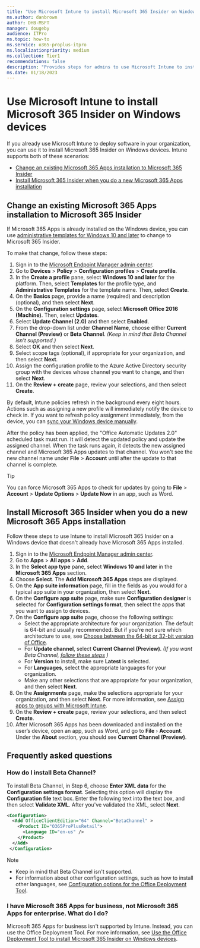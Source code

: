 ```yaml
---
title: "Use Microsoft Intune to install Microsoft 365 Insider on Windows devices"
ms.author: danbrown
author: DHB-MSFT
manager: dougeby
audience: ITPro
ms.topic: how-to
ms.service: o365-proplus-itpro
ms.localizationpriority: medium
ms.collection: Tier1
recommendations: false
description: "Provides steps for admins to use Microsoft Intune to install Microsoft 365 Insider on Windows devices"
ms.date: 01/18/2023
---
```


# Use Microsoft Intune to install Microsoft 365 Insider on Windows devices

If you already use Microsoft Intune to deploy software in your organization, you can use it to install Microsoft 365 Insider on Windows devices. Intune supports both of these scenarios:

- [Change an existing Microsoft 365 Apps installation to Microsoft 365 Insider](#change-an-existing-microsoft-365-apps-installation-to-microsoft-365-insider)
- [Install Microsoft 365 Insider when you do a new Microsoft 365 Apps installation](#install-microsoft-365-insider-when-you-do-a-new-microsoft-365-apps-installation)

## Change an existing Microsoft 365 Apps installation to Microsoft 365 Insider

If Microsoft 365 Apps is already installed on the Windows device, you can use [administrative templates for Windows 10 and later](/mem/intune/configuration/administrative-templates-windows) to change to Microsoft 365 Insider.

To make that change, follow these steps:

1. Sign in to the [Microsoft Endpoint Manager admin center](https://endpoint.microsoft.com/).
2. Go to **Devices** > **Policy** > **Configuration profiles** > **Create profile**.
3. In the **Create a profile** pane, select **Windows 10 and later** for the platform. Then, select **Templates** for the profile type, and **Administrative Templates** for the template name. Then, select **Create**.
4. On the **Basics** page, provide a name (required) and description (optional), and then select **Next**.
5. On the **Configuration settings** page, select **Microsoft Office 2016 (Machine)**. Then, select **Updates**.
6. Select **Update Channel (2.0)** and then select **Enabled**.
7. From the drop-down list under **Channel Name**, choose either **Current Channel (Preview)** or **Beta Channel**. *(Keep in mind that Beta Channel isn't supported.)*
8. Select **OK** and then select **Next**.
9. Select scope tags (optional), if appropriate for your organization, and then select **Next**.
10. Assign the configuration profile to the Azure Active Directory security group with the devices whose channel you want to change, and then select **Next**.
11. On the **Review + create** page, review your selections, and then select **Create**.

By default, Intune policies refresh in the background every eight hours. Actions such as assigning a new profile will immediately notify the device to check in. If you want to refresh policy assignment immediately, from the device, you can [sync your Windows device manually](/mem/intune/user-help/sync-your-device-manually-windows).

After the policy has been applied, the "Office Automatic Updates 2.0" scheduled task must run. It will detect the updated policy and update the assigned channel. When the task runs again, it detects the new assigned channel and Microsoft 365 Apps updates to that channel. You won't see the new channel name under **File** > **Account** until after the update to that channel is complete.

> [!TIP]
> You can force Microsoft 365 Apps to check for updates by going to **File** > **Account** > **Update Options** > **Update Now** in an app, such as Word.

## Install Microsoft 365 Insider when you do a new Microsoft 365 Apps installation

Follow these steps to use Intune to install Microsoft 365 Insider on a Windows device that doesn't already have Microsoft 365 Apps installed.

1. Sign in to the [Microsoft Endpoint Manager admin center](https://endpoint.microsoft.com/).
2. Go to **Apps** > **All apps** > **Add**.
3. In the **Select app type** pane, select **Windows 10 and later** in the **Microsoft 365 Apps** section.
4. Choose **Select**. The **Add Microsoft 365 Apps** steps are displayed.
5. On the **App suite information** page, fill in the fields as you would for a typical app suite in your organization, then select **Next**.
6. On the **Configure app suite** page, make sure **Configuration designer** is selected for **Configuration settings format**, then select the apps that you want to assign to devices.
7. On the **Configure app suite** page, choose the following settings:
   - Select the appropriate architecture for your organization. The default is 64-bit and usually recommended. But if you’re not sure which architecture to use, see [Choose between the 64-bit or 32-bit version of Office](https://support.microsoft.com/office/2dee7807-8f95-4d0c-b5fe-6c6f49b8d261).
   - For **Update channel**, select **Current Channel (Preview)**.  *(If you want Beta Channel, [follow these steps](#how-do-i-install-beta-channel) )*
   - For **Version** to install, make sure **Latest** is selected.
   - For **Languages**, select the appropriate languages for your organization.
   - Make any other selections that are appropriate for your organization, and then select **Next**.
8. On the **Assignments** page, make the selections appropriate for your organization, and then select **Next**. For more information, see [Assign apps to groups with Microsoft Intune](/mem/intune/apps/apps-deploy).
9. On the **Review + create** page, review your selections, and then select **Create**.
10. After Microsoft 365 Apps has been downloaded and installed on the user’s device, open an app, such as Word, and go to **File** › **Account**. Under the **About** section, you should see **Current Channel (Preview)**.

## Frequently asked questions

### How do I install Beta Channel?

To install Beta Channel, in Step 6, choose **Enter XML data** for the **Configuration settings format**. Selecting this option will display the **Configuration file** text box. Enter the following text into the text box, and then select **Validate XML**. After you've validated the XML, select **Next**.

```xml
<Configuration>
  <Add OfficeClientEdition="64" Channel="BetaChannel" >
    <Product ID="O365ProPlusRetail">
      <Language ID="en-us" />
    </Product>
  </Add>
 </Configuration>
```

> [!NOTE]
> - Keep in mind that Beta Channel isn't supported.
> - For information about other configuration settings, such as how to install other languages, see [Configuration options for the Office Deployment Tool](../../office-deployment-tool-configuration-options.md).

### I have Microsoft 365 Apps for business, not Microsoft 365 Apps for enterprise. What do I do?

Microsoft 365 Apps for business isn't supported by Intune. Instead, you can use the Office Deployment Tool. For more information, see [Use the Office Deployment Tool to install Microsoft 365 Insider on Windows devices](office-deployment-tool.md).